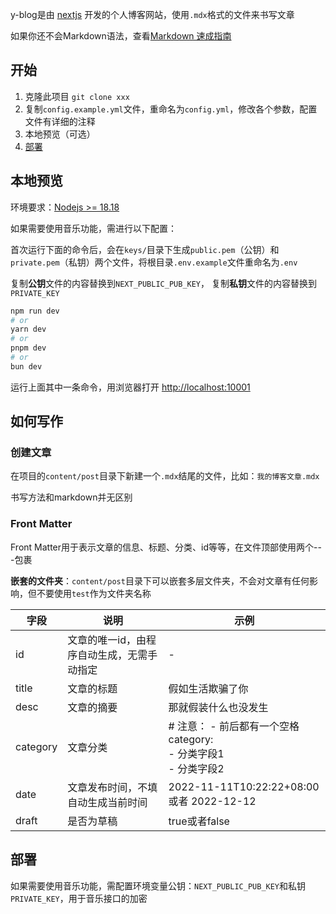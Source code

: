 y-blog是由 [nextjs](https://nextjs.org/) 开发的个人博客网站，使用`.mdx`格式的文件来书写文章

如果你还不会Markdown语法，查看[Markdown 速成指南](Markdown-Use.md)

## 开始

1. 克隆此项目 `git clone xxx`
2. 复制`config.example.yml`文件，重命名为`config.yml`，修改各个参数，配置文件有详细的注释
3. 本地预览（可选）
4. [部署](#部署)

## 本地预览

环境要求：[Nodejs >= 18.18](https://nodejs.org/)

如果需要使用音乐功能，需进行以下配置：

首次运行下面的命令后，会在`keys/`目录下生成`public.pem`（公钥）和`private.pem`（私钥）两个文件，将根目录`.env.example`文件重命名为`.env`

复制**公钥**文件的内容替换到`NEXT_PUBLIC_PUB_KEY`， 复制**私钥**文件的内容替换到`PRIVATE_KEY`


```bash
npm run dev
# or
yarn dev
# or
pnpm dev
# or
bun dev
```

运行上面其中一条命令，用浏览器打开 [http://localhost:10001](http://localhost:10001)

## 如何写作

### 创建文章

在项目的`content/post`目录下新建一个`.mdx`结尾的文件，比如：`我的博客文章.mdx`

书写方法和markdown并无区别

### Front Matter

Front Matter用于表示文章的信息、标题、分类、id等等，在文件顶部使用两个---包裹

**嵌套的文件夹**：`content/post`目录下可以嵌套多层文件夹，不会对文章有任何影响，但不要使用`test`作为文件夹名称

| 字段       | 说明                     | 示例                                                        |
|----------|------------------------|-----------------------------------------------------------|
| id       | 文章的唯一id，由程序自动生成，无需手动指定 | -                                                         |
| title    | 文章的标题                  | 假如生活欺骗了你                                                  |
| desc     | 文章的摘要                  | 那就假装什么也没发生                                                |
| category | 文章分类                   | # 注意： - 前后都有一个空格<br/>category: <br/> - 分类字段1<br/> - 分类字段2 |
| date     | 文章发布时间，不填自动生成当前时间      | 2022-11-11T10:22:22+08:00 或者  2022-12-12                  |
| draft    | 是否为草稿                  | true或者false                                               |

## 部署

如果需要使用音乐功能，需配置环境变量公钥：`NEXT_PUBLIC_PUB_KEY`和私钥`PRIVATE_KEY`，用于音乐接口的加密
